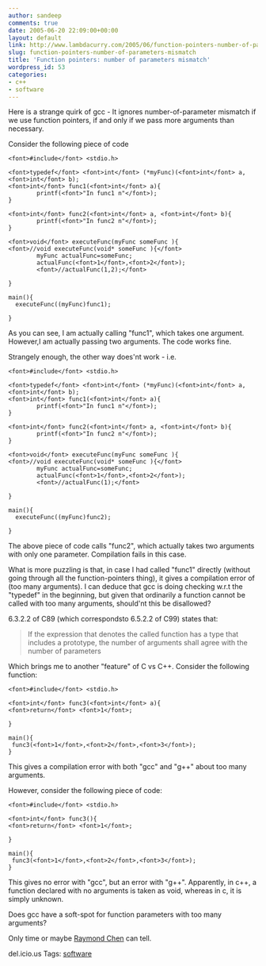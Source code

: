 ```yaml
---
author: sandeep
comments: true
date: 2005-06-20 22:09:00+00:00
layout: default
link: http://www.lambdacurry.com/2005/06/function-pointers-number-of-parameters-mismatch/
slug: function-pointers-number-of-parameters-mismatch
title: 'Function pointers: number of parameters mismatch'
wordpress_id: 53
categories:
- c++
- software
---
```


Here is a strange quirk of gcc - It ignores number-of-parameter mismatch if we use function pointers, if and only if we pass more arguments than necessary.  

Consider the following piece of code






    
    
    
    <font>#include</font> <stdio.h> 
    
    <font>typedef</font> <font>int</font> (*myFunc)(<font>int</font> a, <font>int</font> b);
    <font>int</font> func1(<font>int</font> a){
            printf(<font>"In func1 n"</font>);
    }
    
    <font>int</font> func2(<font>int</font> a, <font>int</font> b){
            printf(<font>"In func2 n"</font>);
    }
    
    <font>void</font> executeFunc(myFunc someFunc ){
    <font>//void executeFunc(void* someFunc ){</font>
            myFunc actualFunc=someFunc;
            actualFunc(<font>1</font>,<font>2</font>);
            <font>//actualFunc(1,2);</font>
    
    }
    
    main(){
      executeFunc((myFunc)func1);
    
    }
    







As you can see, I am actually calling "func1", which takes one argument. However,I am actually passing two arguments. The code works fine.  

Strangely enough, the other way does'nt work - i.e. 






    
    
    
    <font>#include</font> <stdio.h> 
    
    <font>typedef</font> <font>int</font> (*myFunc)(<font>int</font> a, <font>int</font> b);
    <font>int</font> func1(<font>int</font> a){
            printf(<font>"In func1 n"</font>);
    }
    
    <font>int</font> func2(<font>int</font> a, <font>int</font> b){
            printf(<font>"In func2 n"</font>);
    }
    
    <font>void</font> executeFunc(myFunc someFunc ){
    <font>//void executeFunc(void* someFunc ){</font>
            myFunc actualFunc=someFunc;
            actualFunc(<font>1</font>,<font>2</font>);
            <font>//actualFunc(1);</font>
    
    }
    
    main(){
      executeFunc((myFunc)func2);
    
    }
    







The above piece of code calls "func2", which actually takes two arguments with only one parameter. Compilation fails in this case.  

What is more puzzling is that, in case I had called "func1" directly (without going through all the function-pointers thing), it gives a compilation error of (too many arguments). I can deduce that gcc is doing checking w.r.t the "typedef" in the beginning, but given that ordinarily a function cannot be called with too many arguments, should'nt this be disallowed?  

6.3.2.2 of C89 (which correspondsto 6.5.2.2 of C99) states that: 




<blockquote>
If the expression that denotes the called function has a type that includes a prototype, the number of arguments shall agree with the number of parameters

> 
> </blockquote>




Which brings me to another "feature" of C vs C++. Consider the following function:






    
    
    
    <font>#include</font> <stdio.h> 
    
    <font>int</font> func3(<font>int</font> a){
    <font>return</font> <font>1</font>;
    
    }
    
    main(){
     func3(<font>1</font>,<font>2</font>,<font>3</font>);
    }
    







This gives a compilation error with both "gcc" and "g++" about too many arguments.  

However, consider the following piece of code:






    
    
    
    <font>#include</font> <stdio.h> 
    
    <font>int</font> func3(){
    <font>return</font> <font>1</font>;
    
    }
    
    main(){
     func3(<font>1</font>,<font>2</font>,<font>3</font>);
    }
    







This gives no error with "gcc", but an error with "g++". Apparently, in c++, a function declared with no arguments is taken as void, whereas in c, it is simply unknown.




Does gcc have a soft-spot for function parameters with too many arguments?




Only time or maybe [Raymond Chen](http://blogs.msdn.com/oldnewthing/) can tell.




del.icio.us Tags: [software](http://del.icio.us/sss8ue/software)  



